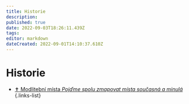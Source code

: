 ```yaml
---
title: Historie
description: 
published: true
date: 2022-09-03T18:26:11.439Z
tags: 
editor: markdown
dateCreated: 2022-09-01T14:10:37.610Z
---
```


# Historie

- [:latin_cross: Modlitební místa *Pojďme spolu zmapovat místa současná a minulá*](/modlitebni_mista/modlitebni_mista-roz)
{.links-list}

